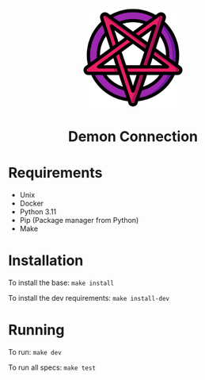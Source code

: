 <div align="center">
    <img src="./assets/pentagram.png" alt="Devil ghost" width="200" height="200"/>
    <h1>Demon Connection</h1>
</div>

# Requirements

- Unix
- Docker
- Python 3.11
- Pip (Package manager from Python)
- Make

# Installation

To install the base: `make install`

To install the dev requirements: `make install-dev`

# Running

To run: `make dev`

To run all specs: `make test`

